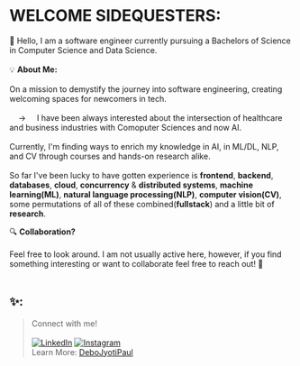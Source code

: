  
# WELCOME SIDEQUESTERS: 
>
  <tr>
    <!-- Left side with text, centered and without visible borders -->
   
  👋 Hello, I am a software engineer currently pursuing a Bachelors of Science in Computer Science and Data Science. <br><br>
   💡 **About Me:** <br><br>
  On a mission to demystify the journey into software engineering, creating welcoming spaces for newcomers in tech. <br><br>
  &nbsp; &nbsp; → &nbsp; &nbsp; I have been always interested about the intersection of healthcare and business industries with Comoputer Sciences and now AI. <br><br>
  Currently, I'm finding ways to enrich my knowledge in AI, in ML/DL, NLP, and CV through courses and hands-on research alike. <br><br>
  So far I've been lucky to have gotten experience is **frontend**, **backend**, **databases**, **cloud**, **concurrency** & **distributed systems**, **machine learning(ML)**, **natural language processing(NLP)**, **computer vision(CV)**, some permutations of all of these combined(**fullstack**) and a little bit of **research**.
  
   🔍 **Collaboration?**  <br><br>
  Feel free to look around. I am not usually active here, however, if you find something interesting or want to collaborate feel free to reach out! 🙂 <br><br>
    </td>
    </td>
  </tr>
</table>


## ✨:
> Connect with me! <br> <br>
[![LinkedIn](https://img.shields.io/badge/LinkedIn-%230077B5.svg?logo=linkedin&logoColor=white)](https://linkedin.com/in/https://www.linkedin.com/in/debojp/) [![Instagram](https://img.shields.io/badge/Instagram-%23E4405F.svg?logo=Instagram&logoColor=white)](https://instagram.com/https://www.instagram.com/debojpaul) <br>
>Learn More: [DeboJyotiPaul](https://debojp.github.io/)
